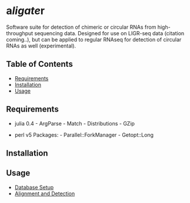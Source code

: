 a<em>ligate</em>r
=================

Software suite for detection of chimeric or circular RNAs from high-throughput sequencing data.
Designed for use on LIGR-seq data (citation coming..), but can be applied to regular RNAseq for
detection of circular RNAs as well (experimental).

Table of Contents
-----------------

- [Requirements](#requirements)
- [Installation](#installation)
- [Usage](#usage)

Requirements
------------

- julia 0.4
        - ArgParse
        - Match
        - Distributions
        - GZip

- perl v5 Packages:
        - Parallel::ForkManager
        - Getopt::Long

Installation
------------

Usage
-----

- [Database Setup](#database-setup)
- [Alignment and Detection](#alignment-and-detection)
